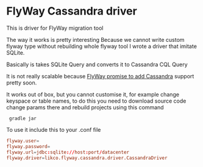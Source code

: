 # FlyWay Cassandra driver

This is driver for FlyWay migration tool

The way it works is pretty interesting
Because we cannot write custom flyway type without rebuilding whole flyway tool
I wrote a driver that imitate SQLite.

Basically is takes SQLite Query and converts it to Cassandra CQL Query

It is not really scalable
because [FlyWay promise to add Cassandra](https://documentation.red-gate.com/flyway/flyway-blog/flyway-v10-has-landed)
support pretty soon.

It works out of box, but you cannot customise it, for example change keyspace or table names, to do this you need to
download source code change params there and rebuild projects using this command

```
 gradle jar
```

To use it include this to your .conf file
```conf
flyway.user=
flyway.password=
flyway.url=jdbc:sqlite://host:port/datacenter
flyway.driver=likco.flyway.cassandra.driver.CassandraDriver
```
